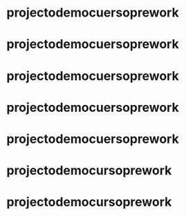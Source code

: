 # projectodemocuersoprework
# projectodemocuersoprework
# projectodemocuersoprework
# projectodemocuersoprework
# projectodemocuersoprework
# projectodemocursoprework
# projectodemocursoprework
